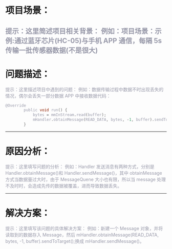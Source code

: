 # 项目场景：

<font color=#999AAA >提示：这里简述项目相关背景：
例如：项目场景：示例:通过蓝牙芯片(HC-05)与手机 APP 通信，每隔 5s 传输一批传感器数据(不是很大)</font>
---


# 问题描述：

<font color=#999AAA >提示：这里描述项目中遇到的问题：
例如：数据传输过程中数据不时出现丢失的情况，偶尔会丢失一部分数据
APP 中接收数据代码：

```c
@Override
        public void run() {
            bytes = mmInStream.read(buffer);
            mHandler.obtainMessage(READ_DATA, bytes, -1, buffer).sendToTarget();
        }
```


 </font>

---


# 原因分析：

<font color=#999AAA >提示：这里填写问题的分析：
例如：Handler 发送消息有两种方式，分别是 Handler.obtainMessage()和 Handler.sendMessage()，其中 obtainMessage 方式当数据量过大时，由于 MessageQuene 大小也有限，所以当 message 处理不及时时，会造成先传的数据被覆盖，进而导致数据丢失。</font>

---


# 解决方案：

<font color=#999AAA >提示：这里填写该问题的具体解决方案：
例如：新建一个 Message 对象，并将读取到的数据存入 Message，然后 mHandler.obtainMessage(READ_DATA, bytes, -1, buffer).sendToTarget();换成 mHandler.sendMessage()。